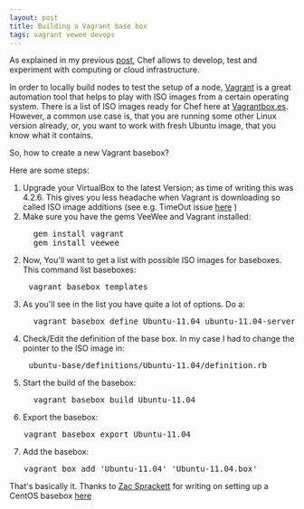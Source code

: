 ```yaml
---
layout: post
title: Building a Vagrant base box
tags: vagrant vewee devops
---
```

As explained in my previous [post](http://thinkingonthinking.com/building-infrastructure), Chef allows to develop, test and experiment with computing or cloud infrastructure.

In order to locally build nodes to test the setup of a node, [Vagrant](http://vagrantup.com) is a great automation tool that helps to play with ISO images from a certain operating system. There is a list of ISO images ready for Chef here at [Vagrantbox.es](http://vagrantbox.es). However, a common use case is, that you are running some other Linux version already, or, you want to work with fresh Ubuntu image, that you know what it contains.

So, how to create a new Vagrant basebox?

Here are some steps:

1. Upgrade your VirtualBox to the latest Version; as time of writing this was 4.2.6. This gives you less headache when Vagrant is downloading so called ISO image additions (see e.g. TimeOut issue [here](https://github.com/jedi4ever/veewee/issues/519 ) )
2. Make sure you have the gems VeeWee and Vagrant installed:

<pre>
     gem install vagrant
     gem install veewee
</pre>

2. Now, You'll want to get a list with possible ISO images for baseboxes. This command list baseboxes:

<pre>
    vagrant basebox templates
</pre>

3. As you'll see in the list you have quite a lot of options. Do a:

<pre>
     vagrant basebox define Ubuntu-11.04 ubuntu-11.04-server-amd64 -d
</pre>

4. Check/Edit the definition of the base box. In my case I had to change the pointer to the ISO image in:

<pre>
    ubuntu-base/definitions/Ubuntu-11.04/definition.rb
</pre>

5. Start the build of the basebox:

<pre>
     vagrant basebox build Ubuntu-11.04
</pre>

6. Export the basebox:

<pre>
   vagrant basebox export Ubuntu-11.04
</pre>

7. Add the basebox:

<pre>
   vagrant box add 'Ubuntu-11.04' 'Ubuntu-11.04.box'
</pre>

That's basically it. Thanks to [Zac Sprackett](http://zac.sprackett.com/resume/) for writing on setting up a CentOS basebox  [here](http://devops.me/2011/10/06/building-baseboxes/)



